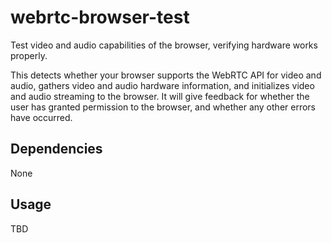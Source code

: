 webrtc-browser-test
===================

Test video and audio capabilities of the browser, verifying hardware works properly.

This detects whether your browser supports the WebRTC API for video and audio, gathers video and audio hardware information, and initializes video and audio streaming to the browser. It will give feedback for whether the user has granted permission to the browser, and whether any other errors have occurred.

Dependencies
------------

None

Usage
-----

TBD

